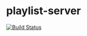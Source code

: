 # playlist-server

[![Build Status](https://travis-ci.org/bhou/playlist-server.svg?branch=master)](https://travis-ci.org/bhou/playlist-server)
